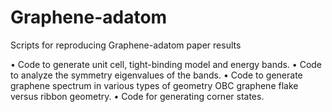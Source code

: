 # Graphene-adatom
Scripts for reproducing Graphene-adatom paper results

• Code to generate unit cell, tight-binding model and energy bands.
• Code to analyze the symmetry eigenvalues of the bands.
• Code to generate graphene spectrum in various types of geometry OBC graphene flake versus ribbon geometry.
• Code for generating corner states. 
